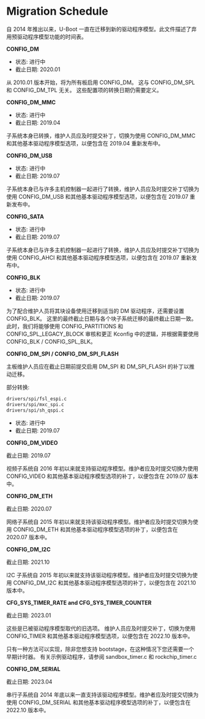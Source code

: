 
# Migration Schedule

自 2014 年推出以来，U-Boot 一直在迁移到新的驱动程序模型。此文件描述了弃用预驱动程序模型功能的时间表。

**CONFIG_DM**

- 状态: 进行中
- 截止日期: 2020.01

从 2010.01 版本开始，将为所有板启用 CONFIG_DM。 这与 CONFIG_DM_SPL 和 CONFIG_DM_TPL 无关。 这些配置项的转换日期仍需要定义。

**CONFIG_DM_MMC**

- 状态: 进行中
- 截止日期: 2019.04

子系统本身已转换，维护人员应及时提交补丁，切换为使用 CONFIG_DM_MMC 和其他基本驱动程序模型选项，以便包含在 2019.04 重新发布中。

**CONFIG_DM_USB**

- 状态: 进行中
- 截止日期: 2019.07

子系统本身已与许多主机控制器一起进行了转换，维护人员应及时提交补丁切换为使用 CONFIG_DM_USB 和其他基本驱动程序模型选项，以便包含在 2019.07 重新发布中。

**CONFIG_SATA**

- 状态: 进行中
- 截止日期: 2019.07

子系统本身已与许多主机控制器一起进行了转换，维护人员应及时提交补丁切换为使用 CONFIG_AHCI 和其他基本驱动程序模型选项，以便包含在 2019.07 重新发布中。

**CONFIG_BLK**

- 状态: 进行中
- 截止日期: 2019.07

为了配合维护人员将其块设备使用迁移到适当的 DM 驱动程序，还需要设置 CONFIG_BLK。 这里的最终截止日期与各个块子系统迁移的最终截止日期一致。 此时，我们将能够使用 CONFIG_PARTITIONS 和 CONFIG_SPL_LEGACY_BLOCK 审核和更正 Kconfig 中的逻辑，并根据需要使用 CONFIG_BLK / CONFIG_SPL_BLK。

**CONFIG_DM_SPI / CONFIG_DM_SPI_FLASH**

主板维护人员应在截止日期前提交启用 DM_SPI 和 DM_SPI_FLASH 的补丁以推动迁移。

部分转换:

```bash
drivers/spi/fsl_espi.c
drivers/spi/mxc_spi.c
drivers/spi/sh_qspi.c
```

- 状态: 进行中
- 截止日期: 2019.07

**CONFIG_DM_VIDEO**

截止日期: 2019.07

视频子系统自 2016 年初以来就支持驱动程序模型。维护者应及时提交切换为使用 CONFIG_VIDEO 和其他基本驱动程序模型选项的补丁，以便包含在 2019.07 版本中。

**CONFIG_DM_ETH**

截止日期: 2020.07

网络子系统自 2015 年初以来就支持该驱动程序模型。维护者应及时提交切换为使用 CONFIG_DM_ETH 和其他基本驱动程序模型选项的补丁，以便包含在 2020.07 版本中。

**CONFIG_DM_I2C**

截止日期: 2021.10

I2C 子系统自 2015 年初以来就支持该驱动程序模型。维护者应及时提交切换为使用 CONFIG_DM_I2C 和其他基本驱动程序模型选项的补丁，以便包含在 2021.10 版本中。

**CFG_SYS_TIMER_RATE and CFG_SYS_TIMER_COUNTER**

截止日期: 2023.01

这些是已被驱动程序模型取代的旧选项。 维护人员应及时提交补丁，切换为使用 CONFIG_TIMER 和其他基本驱动程序模型选项，以便包含在 2022.10 版本中。

只有一种方法可以实现，除非您想支持 bootstage，在这种情况下您还需要一个早期计时器。 有关示例驱动程序，请参阅 sandbox_timer.c 和 rockchip_timer.c

**CONFIG_DM_SERIAL**

截止日期: 2023.04

串行子系统自 2014 年底以来一直支持该驱动程序模型。维护者应及时提交切换为使用 CONFIG_DM_SERIAL 和其他基本驱动程序模型选项的补丁，以便包含在 2022.10 版本中。
